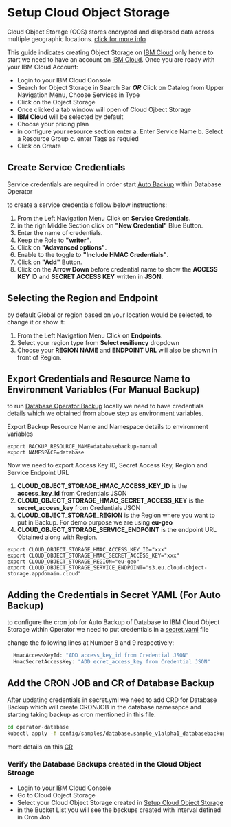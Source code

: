 # Setup Cloud Object Storage

Cloud Object Storage (COS) stores encrypted and dispersed data across multiple geographic locations. [click for more info](https://cloud.ibm.com/docs/cloud-object-storage?topic=cloud-object-storage-getting-started-cloud-object-storage)

This guide indicates creating Object Storage on  [IBM Cloud](https://cloud.ibm.com/) only hence to start we need to have an account on [IBM Cloud](https://cloud.ibm.com/).
Once you are ready with your IBM Cloud Account:


- Login to your IBM Cloud Console
- Search for Object Storage in Search Bar **_OR_** Click on Catalog from Upper Navigation Menu, Choose Services in Type
- Click on the Object Storage 
- Once clicked a tab window will open of Cloud Ojbect Storage
- **IBM Cloud** will be selected by default
- Choose your pricing plan
- in configure your resource section enter
  a. Enter Service Name
  b. Select a Resource Group
  c. enter Tags as requied
- Click on Create

## Create Service Credentials

Service credentials are required in order start [Auto Backup](https://github.com/IBM/operator-sample-go/blob/main/documentation/demo.md#auto-backup) within Database Operator

to create a service credentials follow below instructions:
1. From the Left Navigation Menu Click on **Service Credentials**.
2. in the righ Middle Section click on **"New Credential"** Blue Button.
3. Enter the name of credentials.
4. Keep the Role to **"writer"**.
5. Click on **"Adavanced options"**.
6. Enable to the toggle to **"Include HMAC Credentials"**.
7. Click on **"Add"** Button.
8. Click on the **Arrow Down** before credential name to show the **ACCESS KEY ID** and  **SECRET ACCESS KEY** written in **JSON**.

## Selecting the Region and Endpoint

by default Global or region based on your location would be selected, to change it or show it:

1. From the Left Navigation Menu Click on **Endpoints**.
2. Select your region type from **Select resiliency** dropdown
3. Choose your **REGION NAME** and **ENDPOINT URL** will also be shown in front of Region.


## Export Credentials and Resource Name to Environment Variables (For Manual Backup)

to run [Database Operator Backup](https://github.com/IBM/operator-sample-go/tree/main/operator-database-backup) locally we need to have credentials details which we obtained from above step as environment variables.

Export Backup Resource Name and Namespace details to environment variables

```ssh
export BACKUP_RESOURCE_NAME=databasebackup-manual
export NAMESPACE=database
```
Now we need to export Access Key ID, Secret Access Key, Region and Service Endpoint URL
1. **CLOUD_OBJECT_STORAGE_HMAC_ACCESS_KEY_ID** is the **access_key_id** from Credentials JSON
2. **CLOUD_OBJECT_STORAGE_HMAC_SECRET_ACCESS_KEY** is the **secret_access_key** from Credentials JSON
3. **CLOUD_OBJECT_STORAGE_REGION** is the Region where you want to put in Backup. For demo purpose we are using **eu-geo**
4. **CLOUD_OBJECT_STORAGE_SERVICE_ENDPOINT** is the endpoint URL Obtained along with Region.

```ssh
export CLOUD_OBJECT_STORAGE_HMAC_ACCESS_KEY_ID="xxx"
export CLOUD_OBJECT_STORAGE_HMAC_SECRET_ACCESS_KEY="xxx"
export CLOUD_OBJECT_STORAGE_REGION="eu-geo"
export CLOUD_OBJECT_STORAGE_SERVICE_ENDPOINT="s3.eu.cloud-object-storage.appdomain.cloud"
```

## Adding the Credentials in Secret YAML (For Auto Backup)

to configure the cron job for Auto Backup of Database to IBM Cloud Object Storage within Operator we need to put credentials in a [secret.yaml](https://github.com/IBM/operator-sample-go/blob/main/operator-database-backup/kubernetes/secret.yaml) file

change the following lines at Number 8 and 9 respectively:

```sh
  HmacAccessKeyId: "ADD access_key_id from Credential JSON"
  HmacSecretAccessKey: "ADD ecret_access_key from Credential JSON"
```


## Add the CRON JOB and CR of Database Backup

After updating credentials in secret.yml we need to add CRD for Database Backup which will create CRONJOB in the database namesapce and starting taking backup as cron mentioned in this file:

```sh
cd operator-database
kubectl apply -f config/samples/database.sample_v1alpha1_databasebackup.yaml
```

more details on this [CR](https://github.com/IBM/operator-sample-go/blob/main/documentation/demo.md#auto-backup)
### Verify the Database Backups created in the Cloud Object Stroage 

- Login to your IBM Cloud Console
- Go to Cloud Object Storage
- Select your Cloud Object Storage created in  [Setup Cloud Object Storage](https://github.com/IBM/operator-sample-go/blob/cos-backup-documentation/documentation/cos.md#setup-cloud-object-storage)
- in the Bucket List you will see the backups created with interval defined in Cron Job


